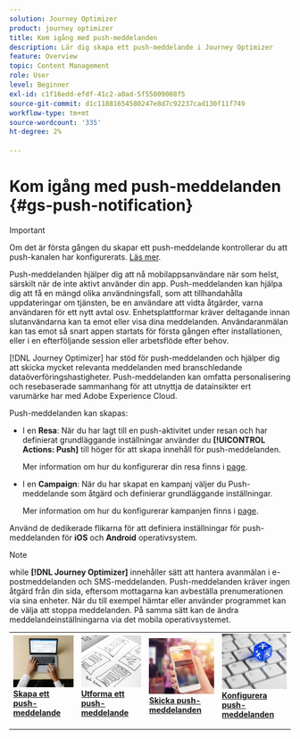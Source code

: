 ```yaml
---
solution: Journey Optimizer
product: journey optimizer
title: Kom igång med push-meddelanden
description: Lär dig skapa ett push-meddelande i Journey Optimizer
feature: Overview
topic: Content Management
role: User
level: Beginner
exl-id: c1f16edd-efdf-41c2-a0ad-5f55009008f5
source-git-commit: d1c11881654580247e8d7c92237cad130f11f749
workflow-type: tm+mt
source-wordcount: '335'
ht-degree: 2%

---
```


# Kom igång med push-meddelanden {#gs-push-notification}

>[!IMPORTANT]
>
>Om det är första gången du skapar ett push-meddelande kontrollerar du att push-kanalen har konfigurerats. [Läs mer](push-gs.md).

Push-meddelanden hjälper dig att nå mobilappsanvändare när som helst, särskilt när de inte aktivt använder din app. Push-meddelanden kan hjälpa dig att få en mängd olika användningsfall, som att tillhandahålla uppdateringar om tjänsten, be en användare att vidta åtgärder, varna användaren för ett nytt avtal osv. Enhetsplattformar kräver deltagande innan slutanvändarna kan ta emot eller visa dina meddelanden. Användaranmälan kan tas emot så snart appen startats för första gången efter installationen, eller i en efterföljande session eller arbetsflöde efter behov.

[!DNL Journey Optimizer] har stöd för push-meddelanden och hjälper dig att skicka mycket relevanta meddelanden med branschledande dataöverföringshastigheter. Push-meddelanden kan omfatta personalisering och resebaserade sammanhang för att utnyttja de datainsikter ert varumärke har med Adobe Experience Cloud.

Push-meddelanden kan skapas:

* I en **Resa**: När du har lagt till en push-aktivitet under resan och har definierat grundläggande inställningar använder du **[!UICONTROL Actions: Push]** till höger för att skapa innehåll för push-meddelanden.

  Mer information om hur du konfigurerar din resa finns i [page](../building-journeys/journey-gs.md).

* I en **Campaign**: När du har skapat en kampanj väljer du Push-meddelande som åtgärd och definierar grundläggande inställningar.

  Mer information om hur du konfigurerar kampanjen finns i [page](../campaigns/create-campaign.md#configure).

Använd de dedikerade flikarna för att definiera inställningar för push-meddelanden för **iOS** och **Android** operativsystem.

>[!NOTE]
>
>while **[!DNL Journey Optimizer]** innehåller sätt att hantera avanmälan i e-postmeddelanden och SMS-meddelanden. Push-meddelanden kräver ingen åtgärd från din sida, eftersom mottagarna kan avbeställa prenumerationen via sina enheter. När du till exempel hämtar eller använder programmet kan de välja att stoppa meddelanden. På samma sätt kan de ändra meddelandeinställningarna via det mobila operativsystemet.

<table style="table-layout:fixed"><tr style="border: 0;">
<td>
<a href="create-push.md">
<img alt="Lead" src="../assets/do-not-localize/push-create.jpeg">
</a>
<div><a href="create-push.md"><strong>Skapa ett push-meddelande</strong>
</div>
<p>
</td>
<td>
<a href="design-push.md">
<img alt="Sällan" src="../assets/do-not-localize/push-design.jpg">
</a>
<div>
<a href="design-push.md"><strong>Utforma ett push-meddelande</strong></a>
</div>
<p></td>
<td>
<a href="send-push.md">
<img alt="Validering" src="../assets/do-not-localize/push-sending.jpg">
</a>
<div>
<a href="send-push.md"><strong>Skicka push-meddelanden</strong></a>
</div>
<p>
</td>
<td>
<a href="push-gs.md">
<img alt="Validering" src="../assets/do-not-localize/push-config.jpg">
</a>
<div>
<a href="push-gs.md"><strong>Konfigurera push-meddelanden</strong></a>
</div>
<p>
</td>
</tr></table>
